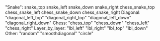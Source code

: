 "Snake":
snake_top
snake_left
snake_down
snake_right
chess_snake_top
chess_snake_left
chess_snake_down
chess_snake_right
Diagonal:
"diagonal_left_top"
"diagonal_right_top"
"diagonal_left_down"
"diagonal_right_down"
Chess:
"chess_top"
"chess_down"
"chess_left"
"chess_right"
Layer_by_layer:
"lbl_left"
"lbl_right"
"lbl_top"
"lbl_down"
Other:
"random"
"smoothdiagonal"
"circle"
